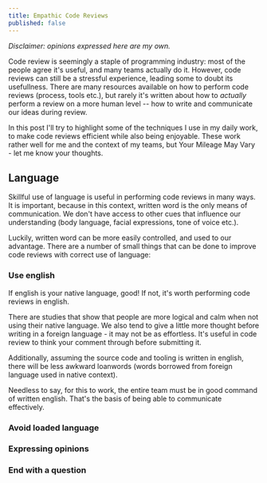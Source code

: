 ```yaml
---
title: Empathic Code Reviews
published: false
---
```


<!-- Introduction -->

*Disclaimer: opinions expressed here are my own.*

Code review is seemingly a staple of programming industry: most of the people agree it's useful, and many teams actually do it.
However, code reviews can still be a stressful experience, leading some to doubt its usefullness.
There are many resources available on how to perform code reviews (process, tools etc.), but rarely it's written about how to *actually* perform a review on a more human level -- how to write and communicate our ideas during review.

In this post I'll try to highlight some of the techniques I use in my daily work, to make code reviews efficient while also being enjoyable. These work rather well for me and the context of my teams, but Your Mileage May Vary - let me know your thoughts.

<!-- NOTES
* Give constructive feedback
  * professionalism, constructive feedback are meaningless terms
  * be strict, but professional
  * higlight next possible steps (solution, improvement, consulting, delegation)
  * give reasons for change
  * the power of example
  * give praise when praise is due
  * responding to bad code
  * understand the context & constraints (time, author knowledge, reviewer knowledge)
  * benefits of empathic code review: more acceptance rate, virtuous cycle
* Language
  * Use english
  * Avoid loaded words, mockery, condescension
  * Don't express opinions as facts
  * End with a question to encourage a reply
  * Discourage individual code ownership when criticising
* Teamwork
  * sources of code attachment: author's complex, caring about the result
  * aim to reduce attachment to code
  * ultimately it's impossible to silence emotions, but work can be done from both sides (reviewer, reviewee)
  * acknowledge the impact of emotions
  * don't write review comments when agitated
  * don't treat code review as a duel to be won
* Possible objections
-->

## Language

Skillful use of language is useful in performing code reviews in many ways. It is important, because in this context, written word is the only means of communication. We don't have access to other cues that influence our understanding (body language, facial expressions, tone of voice etc.).

Luckily, written word can be more easily controlled, and used to our advantage. There are a number of small things that can be done to improve code reviews with correct use of language:

### Use english

If english is your native language, good! If not, it's worth performing code reviews in english.

<!-- TODO: source -->
There are studies that show that people are more logical and calm when not using their native language.
We also tend to give a little more thought before writing in a foreign language - it may not be as effortless. It's useful in code review to think your comment through before submitting it.

Additionally, assuming the source code and tooling is written in english, there will be less awkward loanwords (words borrowed from foreign language used in native context).

Needless to say, for this to work, the entire team must be in good command of written english. That's the basis of being able to communicate effectively.

### Avoid loaded language

### Expressing opinions

### End with a question

